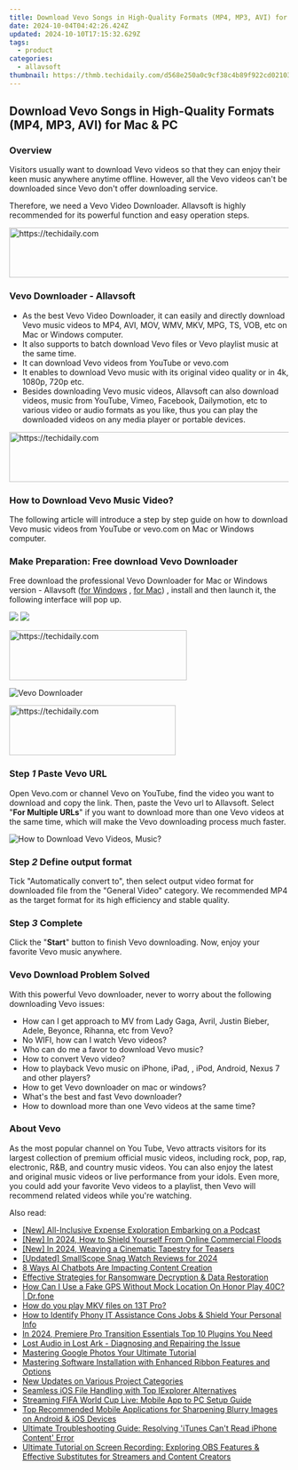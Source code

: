 ```yaml
---
title: Download Vevo Songs in High-Quality Formats (MP4, MP3, AVI) for Mac & PC
date: 2024-10-04T04:42:26.424Z
updated: 2024-10-10T17:15:32.629Z
tags:
  - product
categories:
  - allavsoft
thumbnail: https://thmb.techidaily.com/d568e250a0c9cf38c4b89f922cd02103ab4f1762aadda7b19c3a1266ed366a54.jpg
---
```


## Download Vevo Songs in High-Quality Formats (MP4, MP3, AVI) for Mac & PC

### Overview

Visitors usually want to download Vevo videos so that they can enjoy their keen music anywhere anytime offline. However, all the Vevo videos can't be downloaded since Vevo don't offer downloading service.

Therefore, we need a Vevo Video Downloader. Allavsoft is highly recommended for its powerful function and easy operation steps.

<!-- affiliate ads begin -->
<a href="https://ephamedtechinc.pxf.io/c/5597632/2137226/26400" target="_top" id="2137226">
  <img src="//a.impactradius-go.com/display-ad/26400-2137226" border="0" alt="https://techidaily.com" width="728" height="90"/>
</a>
<img height="0" width="0" src="https://ephamedtechinc.pxf.io/i/5597632/2137226/26400" style="position:absolute;visibility:hidden;" border="0" />
<!-- affiliate ads end -->

### Vevo Downloader - Allavsoft

* As the best Vevo Video Downloader, it can easily and directly download Vevo music videos to MP4, AVI, MOV, WMV, MKV, MPG, TS, VOB, etc on Mac or Windows computer.
* It also supports to batch download Vevo files or Vevo playlist music at the same time.
* It can download Vevo videos from YouTube or vevo.com
* It enables to download Vevo music with its original video quality or in 4k, 1080p, 720p etc.
* Besides downloading Vevo music videos, Allavsoft can also download videos, music from YouTube, Vimeo, Facebook, Dailymotion, etc to various video or audio formats as you like, thus you can play the downloaded videos on any media player or portable devices.

<!-- affiliate ads begin -->
<a href="https://aligracehair.sjv.io/c/5597632/2016148/19272" target="_top" id="2016148">
  <img src="//a.impactradius-go.com/display-ad/19272-2016148" border="0" alt="https://techidaily.com" width="728" height="90"/>
</a>
<img height="0" width="0" src="https://aligracehair.sjv.io/i/5597632/2016148/19272" style="position:absolute;visibility:hidden;" border="0" />
<!-- affiliate ads end -->

### How to Download Vevo Music Video?

The following article will introduce a step by step guide on how to download Vevo music videos from YouTube or vevo.com on Mac or Windows computer.

### Make Preparation: Free download Vevo Downloader

Free download the professional Vevo Downloader for Mac or Windows version - Allavsoft ([for Windows](https://tools.techidaily.com/allavsoft/products/) , [for Mac](https://tools.techidaily.com/allavsoft/products/)) , install and then launch it, the following interface will pop up.

[![](https://www.allavsoft.com/how-to/../images/how-to/free-download-win.jpg)](https://tools.techidaily.com/allavsoft/products/) [![](https://www.allavsoft.com/how-to/../images/how-to/free-download-mac.jpg)](https://tools.techidaily.com/allavsoft/products/)

<!-- affiliate ads begin -->
<a href="https://bluettius.sjv.io/c/5597632/2139121/17108" target="_top" id="2139121">
  <img src="//a.impactradius-go.com/display-ad/17108-2139121" border="0" alt="https://techidaily.com" width="320" height="90"/>
</a>
<img height="0" width="0" src="https://bluettius.sjv.io/i/5597632/2139121/17108" style="position:absolute;visibility:hidden;" border="0" />
<!-- affiliate ads end -->

![Vevo Downloader](https://www.allavsoft.com/how-to/../images/allavsoft/screen-shot-600.jpg)

<!-- affiliate ads begin -->
<a href="https://aligracehair.sjv.io/c/5597632/2036467/19272" target="_top" id="2036467">
  <img src="//a.impactradius-go.com/display-ad/19272-2036467" border="0" alt="https://techidaily.com" width="300" height="90"/>
</a>
<img height="0" width="0" src="https://aligracehair.sjv.io/i/5597632/2036467/19272" style="position:absolute;visibility:hidden;" border="0" />
<!-- affiliate ads end -->

### Step _1_ Paste Vevo URL

Open Vevo.com or channel Vevo on YouTube, find the video you want to download and copy the link. Then, paste the Vevo url to Allavsoft. Select "**For Multiple URLs**" if you want to download more than one Vevo videos at the same time, which will make the Vevo downloading process much faster.

![How to Download Vevo Videos, Music?](https://www.allavsoft.com/how-to/../images/how-to/download-vevo-videos/download-vevo-videos.jpg)

### Step _2_ Define output format

Tick "Automatically convert to", then select output video format for downloaded file from the "General Video" category. We recommended MP4 as the target format for its high efficiency and stable quality.

### Step _3_ Complete

Click the "**Start**" button to finish Vevo downloading. Now, enjoy your favorite Vevo music anywhere.

### Vevo Download Problem Solved

With this powerful Vevo downloader, never to worry about the following downloading Vevo issues:

* How can I get approach to MV from Lady Gaga, Avril, Justin Bieber, Adele, Beyonce, Rihanna, etc from Vevo?
* No WIFI, how can I watch Vevo videos?
* Who can do me a favor to download Vevo music?
* How to convert Vevo video?
* How to playback Vevo music on iPhone, iPad, , iPod, Android, Nexus 7 and other players?
* How to get Vevo downloader on mac or windows?
* What's the best and fast Vevo downloader?
* How to download more than one Vevo videos at the same time?

### About Vevo

As the most popular channel on You Tube, Vevo attracts visitors for its largest collection of premium official music videos, including rock, pop, rap, electronic, R&B, and country music videos. You can also enjoy the latest and original music videos or live performance from your idols. Even more, you could add your favorite Vevo videos to a playlist, then Vevo will recommend related videos while you're watching.

<ins class="adsbygoogle"
     style="display:block"
     data-ad-format="autorelaxed"
     data-ad-client="ca-pub-7571918770474297"
     data-ad-slot="1223367746"></ins>

<ins class="adsbygoogle"
     style="display:block"
     data-ad-client="ca-pub-7571918770474297"
     data-ad-slot="8358498916"
     data-ad-format="auto"
     data-full-width-responsive="true"></ins>

<span class="atpl-alsoreadstyle">Also read:</span>
<div><ul>
<li><a href="https://extra-resources.techidaily.com/new-all-inclusive-expense-exploration-embarking-on-a-podcast/"><u>[New] All-Inclusive Expense Exploration Embarking on a Podcast</u></a></li>
<li><a href="https://facebook-video-recording.techidaily.com/new-in-2024-how-to-shield-yourself-from-online-commercial-floods/"><u>[New] In 2024, How to Shield Yourself From Online Commercial Floods</u></a></li>
<li><a href="https://fox-http.techidaily.com/new-in-2024-weaving-a-cinematic-tapestry-for-teasers/"><u>[New] In 2024, Weaving a Cinematic Tapestry for Teasers</u></a></li>
<li><a href="https://visual-screen-recording.techidaily.com/updated-smallscope-snag-watch-reviews-for-2024/"><u>[Updated] SmallScope Snag Watch Reviews for 2024</u></a></li>
<li><a href="https://tech-revival.techidaily.com/8-ways-ai-chatbots-are-impacting-content-creation/"><u>8 Ways AI Chatbots Are Impacting Content Creation</u></a></li>
<li><a href="https://fox-tips.techidaily.com/effective-strategies-for-ransomware-decryption-and-data-restoration/"><u>Effective Strategies for Ransomware Decryption & Data Restoration</u></a></li>
<li><a href="https://fake-location.techidaily.com/how-can-i-use-a-fake-gps-without-mock-location-on-honor-play-40c-drfone-by-drfone-virtual-android/"><u>How Can I Use a Fake GPS Without Mock Location On Honor Play 40C? | Dr.fone</u></a></li>
<li><a href="https://phone-solutions.techidaily.com/how-do-you-play-mkv-files-on-13t-pro-by-aiseesoft-video-converter-play-mkv-on-android/"><u>How do you play MKV files on 13T Pro?</u></a></li>
<li><a href="https://fox-tips.techidaily.com/how-to-identify-phony-it-assistance-cons-jobs-and-shield-your-personal-info/"><u>How to Identify Phony IT Assistance Cons Jobs & Shield Your Personal Info</u></a></li>
<li><a href="https://ai-vdieo-software.techidaily.com/in-2024-premiere-pro-transition-essentials-top-10-plugins-you-need/"><u>In 2024, Premiere Pro Transition Essentials Top 10 Plugins You Need</u></a></li>
<li><a href="https://win-able.techidaily.com/lost-audio-in-lost-ark-diagnosing-and-repairing-the-issue/"><u>Lost Audio in Lost Ark - Diagnosing and Repairing the Issue</u></a></li>
<li><a href="https://extra-hints.techidaily.com/mastering-google-photos-your-ultimate-tutorial/"><u>Mastering Google Photos Your Ultimate Tutorial</u></a></li>
<li><a href="https://fox-tips.techidaily.com/mastering-software-installation-with-enhanced-ribbon-features-and-options/"><u>Mastering Software Installation with Enhanced Ribbon Features and Options</u></a></li>
<li><a href="https://fox-tips.techidaily.com/new-updates-on-various-project-categories/"><u>New Updates on Various Project Categories</u></a></li>
<li><a href="https://fox-tips.techidaily.com/seamless-ios-file-handling-with-top-iexplorer-alternatives/"><u>Seamless iOS File Handling with Top IExplorer Alternatives</u></a></li>
<li><a href="https://fox-tips.techidaily.com/streaming-fifa-world-cup-live-mobile-app-to-pc-setup-guide/"><u>Streaming FIFA World Cup Live: Mobile App to PC Setup Guide</u></a></li>
<li><a href="https://fox-tips.techidaily.com/top-recommended-mobile-applications-for-sharpening-blurry-images-on-android-and-ios-devices/"><u>Top Recommended Mobile Applications for Sharpening Blurry Images on Android & iOS Devices</u></a></li>
<li><a href="https://fox-tips.techidaily.com/ultimate-troubleshooting-guide-resolving-itunes-cant-read-iphone-content-error/"><u>Ultimate Troubleshooting Guide: Resolving 'iTunes Can't Read iPhone Content' Error</u></a></li>
<li><a href="https://fox-tips.techidaily.com/ultimate-tutorial-on-screen-recording-exploring-obs-features-and-effective-substitutes-for-streamers-and-content-creators/"><u>Ultimate Tutorial on Screen Recording: Exploring OBS Features & Effective Substitutes for Streamers and Content Creators</u></a></li>
</ul></div>

